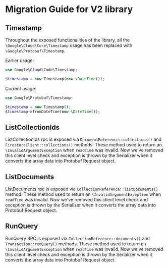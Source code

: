 # Migration Guide for V2 library


## Timestamp

Throughout the exposed functionalities of the library, all the `\Google\Cloud\Core\Timestamp` usage has been replaced with `\Google\Protobuf\Timestamp`.

Earlier usage:

```php
use Google\Cloud\Code\Timestamp;

$timestamp = new Timestamp(new \DateTime());
```

Current usage:

```php
use Google\Protobuf\Timestamp;

$timestamp = new Timestamp();
$timestamp->fromDateTime(new \DateTime());
```
## ListCollectionIds

ListCollectionIds rpc is exposed via `DocumentReference::collections()` and `FirestoreClient::collections()` methods.
These method used to return an `\InvalidArgumentException` when `readTime` was invalid. Now we've removed this client
level check and exception is thrown by the Serializer when it converts the array data into Protobuf Request object.

## ListDocuments

ListDocuments rpc is exposed via `CollectionReference::listDocuments()` method. These method used to return an `\InvalidArgumentException`
when `readTime` was invalid. Now we've removed this client level check and exception is thrown by the Serializer
when it converts the array data into Protobuf Request object.

## RunQuery

RunQuery RPC is exposed via `CollectionReference::documents()` and `Transaction::runQuery()` methods. These method used to return an `\InvalidArgumentException`
when `readTime` was invalid. Now we've removed this client level check and exception is thrown by the Serializer
when it converts the array data into Protobuf Request object.



